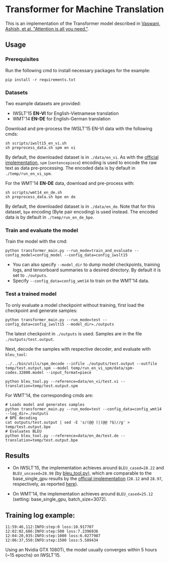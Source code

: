 # Transformer for Machine Translation #

This is an implementation of the Transformer model described in [Vaswani, Ashish, et al. "Attention is all you need."](http://papers.nips.cc/paper/7181-attention-is-all-you-need.pdf).

## Usage ##

### Prerequisites ###

Run the following cmd to install necessary packages for the example: 
```
pip install -r requirements.txt
```

### Datasets ###

Two example datasets are provided:
- IWSLT'15 **EN-VI** for English-Vietnamese translation
- WMT'14 **EN-DE** for English-German translation

Download and pre-process the IWSLT'15 EN-VI data with the following cmds: 
```
sh scripts/iwslt15_en_vi.sh 
sh preprocess_data.sh spm en vi
```
By default, the downloaded dataset is in `./data/en_vi`. 
As with the [official implementation](https://github.com/tensorflow/tensor2tensor/blob/master/tensor2tensor/models/transformer.py), `spm` (`sentencepiece`) encoding is used to encode the raw text as data pre-processing. The encoded data is by default in `./temp/run_en_vi_spm`. 

For the WMT'14 **EN-DE** data, download and pre-process with:
```
sh scripts/wmt14_en_de.sh
sh preprocess_data.sh bpe en de
```
By default, the downloaded dataset is in `./data/en_de`.
Note that for this dataset, `bpe` encoding (Byte pair encoding) is used instead. The encoded data is by default in `./temp/run_en_de_bpe`. 


### Train and evaluate the model ###

Train the model with the cmd:
```
python transformer_main.py --run_mode=train_and_evaluate --config_model=config_model --config_data=config_iwslt15
```
* You can also specify `--model_dir` to dump model checkpoints, training logs, and tensorboard summaries to a desired directory. By default it is set to `./outputs`. 
* Specify `--config_data=config_wmt14` to train on the WMT'14 data.

### Test a trained model ###

To only evaluate a model checkpoint without training, first load the checkpoint and generate samples: 
```
python transformer_main.py --run_mode=test --config_data=config_iwslt15 --model_dir=./outputs
```
The latest checkpoint in `./outputs` is used. Samples are in the file `./outputs/test.output`. 

Next, decode the samples with respective decoder, and evaluate with `bleu_tool`:
```
../../bin/utils/spm_decode --infile ./outputs/test.output --outfile temp/test.output.spm --model temp/run_en_vi_spm/data/spm-codes.32000.model --input_format=piece 

python bleu_tool.py --reference=data/en_vi/test.vi --translation=temp/test.output.spm
```

For WMT'14, the corresponding cmds are:
```
# Loads model and generates samples
python transformer_main.py --run_mode=test --config_data=config_wmt14 --log_dir=./outputs
# BPE decoding
cat outputs/test.output | sed -E 's/(@@ )|(@@ ?$)//g' > temp/test.output.bpe
# Evaluates BLEU
python bleu_tool.py --reference=data/en_de/test.de --translation=temp/test.output.bpe
```

## Results

* On IWSLT'15, the implementation achieves around `BLEU_cased=28.22` and `BLEU_uncased=28.98` (by [bleu_tool.py](./bleu_tool.py)), which are comparable to the base_single_gpu results by the [official implementation](https://github.com/tensorflow/tensor2tensor/blob/master/tensor2tensor/models/transformer.py) (`28.12` and `28.97`, respectively, as reported [here](https://github.com/tensorflow/tensor2tensor/pull/611)).

* On WMT'14, the implementation achieves around `BLEU_cased=25.12` (setting: base_single_gpu, batch_size=3072).


## Training log example:

```
11:59:46,112:INFO:step:0 loss:10.917707
12:02:02,686:INFO:step:500 loss:7.2396936
12:04:20,035:INFO:step:1000 loss:6.0277987
12:06:37,550:INFO:step:1500 loss:5.589434
```
Using an Nvidia GTX 1080Ti, the model usually converges within 5 hours (~15 epochs) on IWSLT'15.

